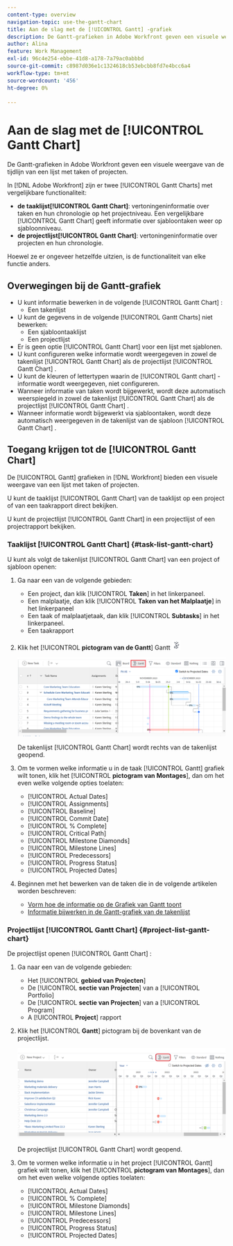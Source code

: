 ```yaml
---
content-type: overview
navigation-topic: use-the-gantt-chart
title: Aan de slag met de [!UICONTROL Gantt] -grafiek
description: De Gantt-grafieken in Adobe Workfront geven een visuele weergave van de tijdlijn van een lijst met taken of projecten.
author: Alina
feature: Work Management
exl-id: 96c4e254-ebbe-41d8-a178-7a79ac0abbbd
source-git-commit: c8987d036e1c1324618cb53ebcbb8fd7e4bcc6a4
workflow-type: tm+mt
source-wordcount: '456'
ht-degree: 0%

---
```


# Aan de slag met de [!UICONTROL Gantt Chart]

<!-- Audited: 08/2025 -->

De Gantt-grafieken in Adobe Workfront geven een visuele weergave van de tijdlijn van een lijst met taken of projecten.

In [!DNL Adobe Workfront] zijn er twee [!UICONTROL Gantt Charts] met vergelijkbare functionaliteit:

* **de taaklijst[!UICONTROL Gantt Chart]**: vertoningeninformatie over taken en hun chronologie op het projectniveau. Een vergelijkbare [!UICONTROL Gantt Chart] geeft informatie over sjabloontaken weer op sjabloonniveau.
* **de projectlijst[!UICONTROL Gantt Chart]**: vertoningeninformatie over projecten en hun chronologie.

Hoewel ze er ongeveer hetzelfde uitzien, is de functionaliteit van elke functie anders.

## Overwegingen bij de Gantt-grafiek

* U kunt informatie bewerken in de volgende [!UICONTROL Gantt Chart] :
   * Een takenlijst
* U kunt de gegevens in de volgende [!UICONTROL Gantt Charts] niet bewerken:
   * Een sjabloontaaklijst
   * Een projectlijst
* Er is geen optie [!UICONTROL Gantt Chart] voor een lijst met sjablonen.
* U kunt configureren welke informatie wordt weergegeven in zowel de takenlijst [!UICONTROL Gantt Chart] als de projectlijst [!UICONTROL Gantt Chart] .
* U kunt de kleuren of lettertypen waarin de [!UICONTROL Gantt chart] -informatie wordt weergegeven, niet configureren.
* Wanneer informatie van taken wordt bijgewerkt, wordt deze automatisch weerspiegeld in zowel de takenlijst [!UICONTROL Gantt Chart] als de projectlijst [!UICONTROL Gantt Chart] .
* Wanneer informatie wordt bijgewerkt via sjabloontaken, wordt deze automatisch weergegeven in de takenlijst van de sjabloon [!UICONTROL Gantt Chart] .

## Toegang krijgen tot de [!UICONTROL Gantt Chart]

De [!UICONTROL Gantt] grafieken in [!DNL Workfront] bieden een visuele weergave van een lijst met taken of projecten.

U kunt de taaklijst [!UICONTROL Gantt Chart] van de taaklijst op een project of van een taakrapport direct bekijken.

U kunt de projectlijst [!UICONTROL Gantt Chart] in een projectlijst of een projectrapport bekijken.

### Taaklijst [!UICONTROL Gantt Chart] {#task-list-gantt-chart}

<!--The task list [!UICONTROL Gantt Chart] is accessible in the following areas:

* In a Project

   * [!UICONTROL Tasks] section
   * [!UICONTROL Subtasks] section of a task

* In a [!UICONTROL Template]

* In a [!UICONTROL Task] report-->

U kunt als volgt de takenlijst [!UICONTROL Gantt Chart] van een project of sjabloon openen:

1. Ga naar een van de volgende gebieden:

   * Een project, dan klik [!UICONTROL **Taken**] in het linkerpaneel.
   * Een malplaatje, dan klik [!UICONTROL **Taken van het Malplaatje**] in het linkerpaneel
   * Een taak of malplaatjetaak, dan klik [!UICONTROL **Subtasks**] in het linkerpaneel.
   * Een taakrapport

1. Klik het [!UICONTROL **pictogram van de Gantt**] Gantt ![&#x200B; bij de bovenkant van de taaklijst.](assets/gantt-icon-nwe.png)

   ![&#x200B; Gantt van de Lijst van de Taak &#x200B;](assets/task-list-gantt.png)

   De takenlijst [!UICONTROL Gantt Chart] wordt rechts van de takenlijst geopend.

1. Om te vormen welke informatie u in de taak [!UICONTROL Gantt] grafiek wilt tonen, klik het [!UICONTROL **pictogram van Montages**], dan om het even welke volgende opties toelaten:

   * [!UICONTROL Actual Dates]
   * [!UICONTROL Assignments]
   * [!UICONTROL Baseline]
   * [!UICONTROL Commit Date]
   * [!UICONTROL % Complete]
   * [!UICONTROL Critical Path]
   * [!UICONTROL Milestone Diamonds]
   * [!UICONTROL Milestone Lines]
   * [!UICONTROL Predecessors]
   * [!UICONTROL Progress Status]
   * [!UICONTROL Projected Dates]

1. Beginnen met het bewerken van de taken die in de volgende artikelen worden beschreven:

   * [Vorm hoe de informatie op de Grafiek van Gantt toont](../use-the-gantt-chart/configure-info-on-gantt-chart.md)
   * [Informatie bijwerken in de Gantt-grafiek van de takenlijst](../use-the-gantt-chart/update-info-task-list-gantt.md)

### Projectlijst [!UICONTROL Gantt Chart] {#project-list-gantt-chart}

<!--The project list [!UICONTROL Gantt Chart] is accessible in the following areas:

* In the [!UICONTROL Projects] area
* In the [!UICONTROL Projects] section of a [!UICONTROL Portfolio]
* In the [!UICONTROL Projects] section of a [!UICONTROL Program]
* In a [!UICONTROL Project] report-->

De projectlijst openen [!UICONTROL Gantt Chart] :

1. Ga naar een van de volgende gebieden:

   * Het [!UICONTROL **gebied van Projecten**]
   * De [!UICONTROL **sectie van Projecten**] van a [!UICONTROL Portfolio]
   * De [!UICONTROL **sectie van Projecten**] van a [!UICONTROL Program]
   * A [!UICONTROL **Project**] rapport

1. Klik het [!UICONTROL **Gantt**] pictogram bij de bovenkant van de projectlijst.

   ![&#x200B; de lijst Gantt van het Project &#x200B;](assets/project-list-gantt.png)

   De projectlijst [!UICONTROL Gantt Chart] wordt geopend.

1. Om te vormen welke informatie u in het project [!UICONTROL Gantt] grafiek wilt tonen, klik het [!UICONTROL **pictogram van Montages**], dan om het even welke volgende opties toelaten:

   * [!UICONTROL Actual Dates]
   * [!UICONTROL % Complete]
   * [!UICONTROL Milestone Diamonds]
   * [!UICONTROL Milestone Lines]
   * [!UICONTROL Predecessors]
   * [!UICONTROL Progress Status]
   * [!UICONTROL Projected Dates]

